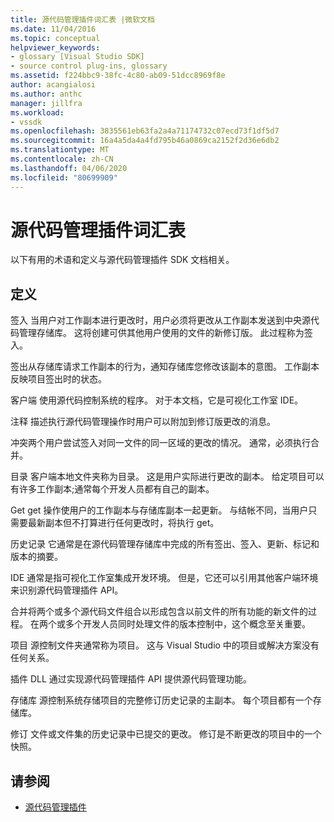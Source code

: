 ```yaml
---
title: 源代码管理插件词汇表 |微软文档
ms.date: 11/04/2016
ms.topic: conceptual
helpviewer_keywords:
- glossary [Visual Studio SDK]
- source control plug-ins, glossary
ms.assetid: f224bbc9-38fc-4c80-ab09-51dcc8969f8e
author: acangialosi
ms.author: anthc
manager: jillfra
ms.workload:
- vssdk
ms.openlocfilehash: 3835561eb63fa2a4a71174732c07ecd73f1df5d7
ms.sourcegitcommit: 16a4a5da4a4fd795b46a0869ca2152f2d36e6db2
ms.translationtype: MT
ms.contentlocale: zh-CN
ms.lasthandoff: 04/06/2020
ms.locfileid: "80699909"
---
```

# <a name="source-control-plug-in-glossary"></a>源代码管理插件词汇表
以下有用的术语和定义与源代码管理插件 SDK 文档相关。

## <a name="definitions"></a>定义
 签入 当用户对工作副本进行更改时，用户必须将更改从工作副本发送到中央源代码管理存储库。 这将创建可供其他用户使用的文件的新修订版。 此过程称为签入。

 签出从存储库请求工作副本的行为，通知存储库您修改该副本的意图。 工作副本反映项目签出时的状态。

 客户端 使用源代码控制系统的程序。 对于本文档，它是可视化工作室 IDE。

 注释 描述执行源代码管理操作时用户可以附加到修订版更改的消息。

 冲突两个用户尝试签入对同一文件的同一区域的更改的情况。 通常，必须执行合并。

 目录 客户端本地文件夹称为目录。 这是用户实际进行更改的副本。 给定项目可以有许多工作副本;通常每个开发人员都有自己的副本。

 Get get 操作使用户的工作副本与存储库副本一起更新。 与结帐不同，当用户只需要最新副本但不打算进行任何更改时，将执行 get。

 历史记录 它通常是在源代码管理存储库中完成的所有签出、签入、更新、标记和版本的摘要。

 IDE 通常是指可视化工作室集成开发环境。 但是，它还可以引用其他客户端环境来识别源代码管理插件 API。

 合并将两个或多个源代码文件组合以形成包含以前文件的所有功能的新文件的过程。 在两个或多个开发人员同时处理文件的版本控制中，这个概念至关重要。

 项目 源控制文件夹通常称为项目。 这与 Visual Studio 中的项目或解决方案没有任何关系。

 插件 DLL 通过实现源代码管理插件 API 提供源代码管理功能。

 存储库 源控制系统存储项目的完整修订历史记录的主副本。 每个项目都有一个存储库。

 修订 文件或文件集的历史记录中已提交的更改。 修订是不断更改的项目中的一个快照。

## <a name="see-also"></a>请参阅
- [源代码管理插件](../extensibility/source-control-plug-ins.md)
